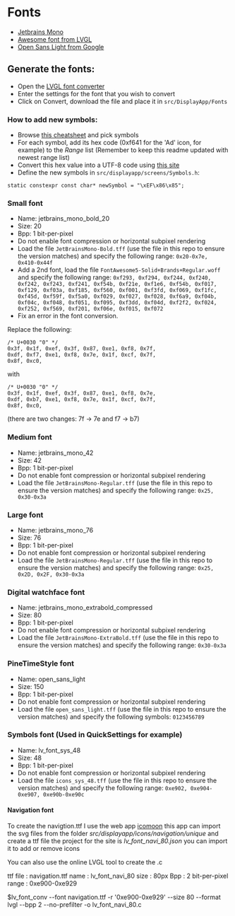 # Fonts

* [Jetbrains Mono](https://www.jetbrains.com/fr-fr/lp/mono/)
* [Awesome font from LVGL](https://lvgl.io/assets/others/FontAwesome5-Solid+Brands+Regular.woff)
* [Open Sans Light from Google](https://fonts.google.com/specimen/Open+Sans)

## Generate the fonts:

* Open the [LVGL font converter](https://lvgl.io/tools/fontconverter)
* Enter the settings for the font that you wish to convert
* Click on Convert, download the file and place it in `src/DisplayApp/Fonts`

### How to add new symbols:

* Browse [this cheatsheet](https://fontawesome.com/cheatsheet/free/solid) and pick symbols
* For each symbol, add its hex code (0xf641 for the 'Ad' icon, for example) to the *Range* list (Remember to keep this
  readme updated with newest range list)
* Convert this hex value into a UTF-8 code
  using [this site](http://www.ltg.ed.ac.uk/~richard/utf-8.cgi?input=f185&mode=hex)
* Define the new symbols in `src/displayapp/screens/Symbols.h`:

```
static constexpr const char* newSymbol = "\xEF\x86\x85";
```

### Small font

* Name: jetbrains_mono_bold_20
* Size: 20
* Bpp: 1 bit-per-pixel
* Do not enable font compression or horizontal subpixel rendering
* Load the file `JetBrainsMono-Bold.tff` (use the file in this repo to ensure the version matches) and specify the following range: `0x20-0x7e, 0x410-0x44f`
* Add a 2nd font, load the file `FontAwesome5-Solid+Brands+Regular.woff` and specify the following
  range: `0xf293, 0xf294, 0xf244, 0xf240, 0xf242, 0xf243, 0xf241, 0xf54b, 0xf21e, 0xf1e6, 0xf54b, 0xf017, 0xf129, 0xf03a, 0xf185, 0xf560, 0xf001, 0xf3fd, 0xf069, 0xf1fc, 0xf45d, 0xf59f, 0xf5a0, 0xf029, 0xf027, 0xf028, 0xf6a9, 0xf04b, 0xf04c, 0xf048, 0xf051, 0xf095, 0xf3dd, 0xf04d, 0xf2f2, 0xf024, 0xf252, 0xf569, 0xf201, 0xf06e, 0xf015, 0xf072`
* Fix an error in the font conversion.

Replace the following:

    /* U+0030 "0" */
    0x3f, 0x1f, 0xef, 0x3f, 0x87, 0xe1, 0xf8, 0x7f,
    0xdf, 0xf7, 0xe1, 0xf8, 0x7e, 0x1f, 0xcf, 0x7f,
    0x8f, 0xc0,

with

    /* U+0030 "0" */
    0x3f, 0x1f, 0xef, 0x3f, 0x87, 0xe1, 0xf8, 0x7e,
    0xdf, 0xb7, 0xe1, 0xf8, 0x7e, 0x1f, 0xcf, 0x7f,
    0x8f, 0xc0,

(there are two changes: 7f -> 7e and f7 -> b7)

### Medium font

* Name: jetbrains_mono_42
* Size: 42
* Bpp: 1 bit-per-pixel
* Do not enable font compression or horizontal subpixel rendering
* Load the file `JetBrainsMono-Regular.tff` (use the file in this repo to ensure the version matches) and specify the following range: `0x25, 0x30-0x3a`

### Large font
* Name: jetbrains_mono_76
* Size: 76
* Bpp: 1 bit-per-pixel
* Do not enable font compression or horizontal subpixel rendering
* Load the file `JetBrainsMono-Regular.tff` (use the file in this repo to ensure the version matches) and specify the following range: `0x25, 0x2D, 0x2F, 0x30-0x3a`

### Digital watchface font

* Name: jetbrains_mono_extrabold_compressed
* Size: 80
* Bpp: 1 bit-per-pixel
* Do not enable font compression or horizontal subpixel rendering
* Load the file `JetBrainsMono-ExtraBold.tff` (use the file in this repo to ensure the version matches) and specify the following range: `0x30-0x3a`

### PineTimeStyle font

* Name: open_sans_light
* Size: 150
* Bpp: 1 bit-per-pixel
* Do not enable font compression or horizontal subpixel rendering
* Load the file `open_sans_light.tff` (use the file in this repo to ensure the version matches) and specify the following symbols: `0123456789`

### Symbols font (Used in QuickSettings for example)

* Name: lv_font_sys_48
* Size: 48
* Bpp: 1 bit-per-pixel
* Do not enable font compression or horizontal subpixel rendering
* Load the file `icons_sys_48.tff` (use the file in this repo to ensure the version matches) and specify the following range: `0xe902, 0xe904-0xe907, 0xe90b-0xe90c`

#### Navigation font

To create the navigtion.ttf I use the web app [icomoon](https://icomoon.io/app)
this app can import the svg files from the folder *src/displayapp/icons/navigation/unique* and create a ttf file the
project for the site is *lv_font_navi_80.json* you can import it to add or remove icons

You can also use the online LVGL tool to create the .c

ttf file : navigation.ttf name : lv_font_navi_80 size : 80px Bpp : 2 bit-per-pixel range : 0xe900-0xe929

$lv_font_conv --font navigation.ttf -r '0xe900-0xe929' --size 80 --format lvgl --bpp 2 --no-prefilter -o
lv_font_navi_80.c
